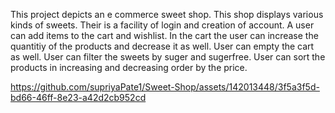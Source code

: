 This project depicts an e commerce sweet shop.
This shop displays various kinds of sweets.
Their is a facility of login and creation of account.
A user can add items to the cart and wishlist.
In the cart the user can increase the quantitiy of the products and decrease it as well. User can empty the cart as well.
User can filter the sweets by suger and sugerfree.
User can sort the products in increasing and decreasing order by the price. 



https://github.com/supriyaPate1/Sweet-Shop/assets/142013448/3f5a3f5d-bd66-46ff-8e23-a42d2cb952cd

